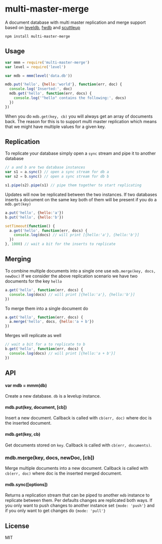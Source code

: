# multi-master-merge

A document database with multi master replication and merge support
based on [leveldb](https://github.com/rvagg/node-levelup), [fwdb](https://github.com/substack/fwdb) and [scuttleup](https://github.com/mafintosh/scuttleup)

```
npm install multi-master-merge
```

## Usage

``` js
var mmm = require('multi-master-merge')
var level = require('level')

var mdb = mmm(level('data.db'))

mdb.put('hello', {hello:'world'}, function(err, doc) {
  console.log('Inserted:', doc)
  mdb.get('hello', function(err, docs) {
    console.log('"hello" contains the following:', docs)
  })
})
```

When you do `mdb.get(key, cb)` you will always get an array of documents back.
The reason for this is to support multi master replication which means
that we might have multiple values for a given key.

## Replication

To replicate your database simply open a `sync` stream and pipe it to another
database

``` js
// a and b are two database instances
var s1 = a.sync() // open a sync stream for db a
var s2 = b.sync() // open a sync stream for db b

s1.pipe(s2).pipe(s1) // pipe them together to start replicating
```

Updates will now be replicated between the two instances.
If two databases inserts a document on the same key both of them will be
present if you do a `mdb.get(key)`

``` js
a.put('hello', {hello:'a'})
b.put('hello', {hello:'b'})

setTimeout(function() {
  a.get('hello', function(err, docs) {
    console.log(docs) // will print [{hello:'a'}, {hello:'b'}]
  })
}, 1000) // wait a bit for the inserts to replicate
```

## Merging

To combine multiple documents into a single one use `mdb.merge(key, docs, newDoc)`
If we consider the above replication scenario we have two documents for the key `hello`

``` js
a.get('hello', function(err, docs) {
  console.log(docs) // will print [{hello:'a'}, {hello:'b'}]
})
```

To merge them into a single document do

``` js
a.get('hello', function(err, docs) {
  a.merge('hello', docs, {hello:'a + b'})
})
```

Merges will replicate as well

``` js
// wait a bit for a to replicate to b
b.get('hello', function(err, docs) {
  console.log(docs) // will print [{hello:'a + b'}]
})
```

## API

#### var mdb = mmm(db)

Create a new database. `db` is a levelup instance.

#### mdb.put(key, document, [cb])

Insert a new document. Callback is called with `cb(err, doc)` where doc is the inserted document.

#### mdb.get(key, cb)

Get documents stored on `key`. Callback is called with `cb(err, documents)`.

### mdb.merge(key, docs, newDoc, [cb])

Merge multiple documents into a new document. Callback is called with `cb(err, doc)` where doc is the inserted merged document.

#### mdb.sync([options])

Returns a replication stream that can be piped to another `mdb` instance to replicate between them.
Per defaults changes are replicated both ways. If you only want to push changes to another instance set
`{mode: 'push'}` and if you only want to get changes do `{mode: 'pull'}`

## License

MIT